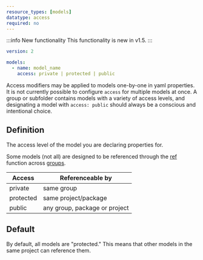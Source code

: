 ```yaml
---
resource_types: [models]
datatype: access
required: no
---
```


:::info New functionality
This functionality is new in v1.5.
:::

<File name='models/<schema>.yml'>

```yml
version: 2

models:
  - name: model_name
    access: private | protected | public
```

</File>

Access modifiers may be applied to models one-by-one in yaml properties. It is not currently possible to configure `access` for multiple models at once. A group or subfolder contains models with a variety of access levels, and designating a model with `access: public` should always be a conscious and intentional choice.

## Definition
The access level of the model you are declaring properties for.

Some models (not all) are designed to be referenced through the [ref](ref) function across [groups](build/groups).

| Access    | Referenceable by              |
|-----------|-------------------------------|
| private   | same group                    |
| protected | same project/package          |
| public    | any group, package or project |

## Default

By default, all models are "protected." This means that other models in the same project can reference them.
